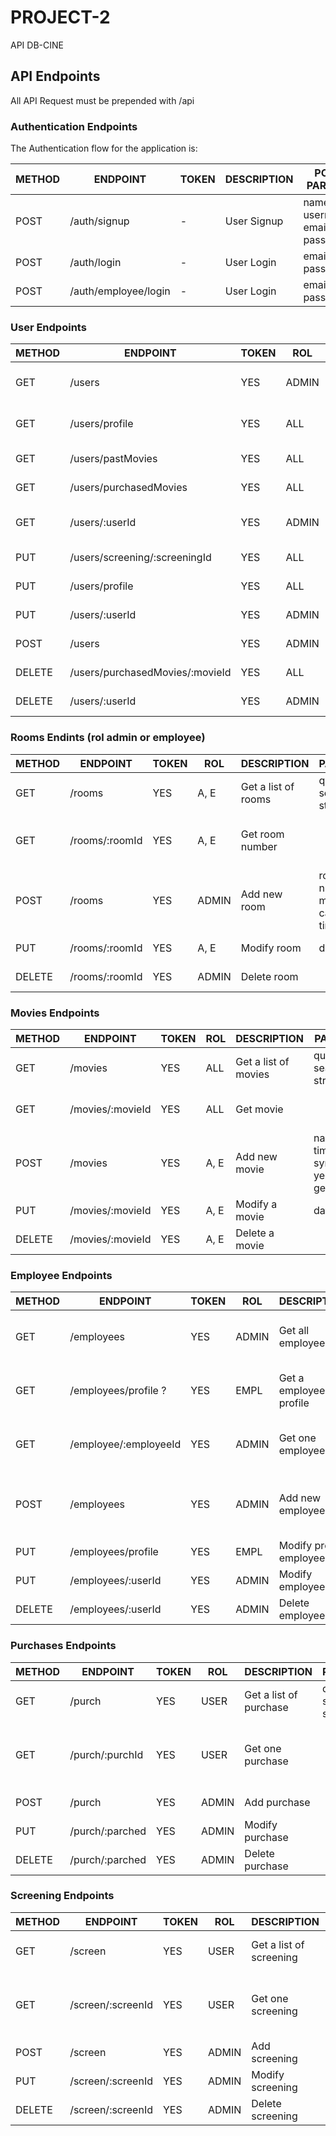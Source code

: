 # PROJECT-2
API DB-CINE
## API Endpoints

All API Request must be prepended with /api


### Authentication Endpoints

The Authentication flow for the application is:

METHOD | ENDPOINT            | TOKEN | DESCRIPTION              | POST PARAMS                                     | RETURNS
-------|---------------------|-------|--------------------------|-------------------------------------------------|--------------------
POST   | /auth/signup        | -     | User Signup              | name, username, email, password                 | token
POST   | /auth/login         | -     | User Login               | email, password                                 | token
POST   | /auth/employee/login| -     | User Login               | email, password                                 | token



### User Endpoints

METHOD | ENDPOINT                        | TOKEN |  ROL  | DESCRIPTION              | PARAMS                                          | RETURNS
-------|---------------------------------|-------|-------|--------------------------|-------------------------------------------------|--------------------
GET    | /users                          | YES   | ADMIN | Get all users            | query: search string                            | name, email
GET    | /users/profile                  | YES   |  ALL  | Get user profile         |                                                 | name, email, age
GET    | /users/pastMovies               | YES   |  ALL  | Get movie history        |                                                 | watched movies
GET    | /users/purchasedMovies          | YES   |  ALL  | Get purchase             |                                                 | watched movies
GET    | /users/:userId                  | YES   | ADMIN | Get one users            | query: search string                            | name, email, age
PUT    | /users/screening/:screeningId   | YES   |  ALL  | Buy screening            |                                                 | Buy screening
PUT    | /users/profile                  | YES   |  ALL  | Modify profile           |                                                 | Modify profile
PUT    | /users/:userId                  | YES   | ADMIN | Modify profile           |                                                 | Modify profile
POST   | /users                          | YES   | ADMIN | Add profile              |      ?????                                      | Add new profile
DELETE | /users/purchasedMovies/:movieId | YES   |  ALL  | Delete movies purchase   |                                                 | Delete	purchase
DELETE | /users/:userId                  | YES   | ADMIN | Delete one user          |                                                 | Delete	purchase
 

### Rooms Endints (rol admin or employee)

METHOD | ENDPOINT         | TOKEN |  ROL  | DESCRIPTION              | PARAMS                                          | RETURNS
-------|------------------|-------|-------|--------------------------|-------------------------------------------------|--------------------
GET    | /rooms           | YES   | A, E  | Get a list of rooms      | query: search string                            | List of rooms
GET    | /rooms/:roomId   | YES   | A, E  | Get room number          |                                                 | room number, movie, schedule
POST   | /rooms           | YES   | ADMIN | Add new room             | room number, movie, capacity, time              | New room
PUT    | /rooms/:roomId   | YES   | A, E  | Modify room              | data                                            | New room
DELETE | /rooms/:roomId   | YES   | ADMIN | Delete room              |                                                 | Delete room


### Movies Endpoints 

METHOD | ENDPOINT            | TOKEN | ROL  | DESCRIPTION              | PARAMS                                          | RETURNS
-------|---------------------|-------|------|--------------------------|-------------------------------------------------|--------------------
GET    | /movies             | YES   |  ALL | Get a list of movies     | query: search string                            | List of movies
GET    | /movies/:movieId    | YES   |  ALL | Get movie                |                                                 | room number, movie
POST   | /movies             | YES   | A, E | Add new movie            | name, time, synopsis, year, genre               | New movie
PUT    | /movies/:movieId    | YES   | A, E | Modify a movie           | data                                            | Modified movie
DELETE | /movies/:movieId    | YES   | A, E | Delete a movie           |                                                 | Delete movie


### Employee Endpoints

METHOD | ENDPOINT              | TOKEN |  ROL  | DESCRIPTION              | PARAMS                                          | RETURNS
-------|-----------------------|-------|-------|--------------------------|-------------------------------------------------|--------------------
GET    | /employees            | YES   | ADMIN | Get all employees	  | query: search string                            | name, age, email, schedule
GET    | /employees/profile  ? | YES   | EMPL  | Get a employee profile   |                                                 | name, age, email, schedule
GET    | /employee/:employeeId | YES   | ADMIN | Get one employee         |                                                 | name, age, email, schedule
POST   | /employees            | YES   | ADMIN | Add new employee         | name, age, email, schedule, admin               | New employee
PUT    | /employees/profile    | YES   | EMPL  | Modify profile employee  |                                                 | Modify employee
PUT    | /employees/:userId    | YES   | ADMIN | Modify employee          |                                                 | Modify profile
DELETE | /employees/:userId    | YES   | ADMIN | Delete employee          |                                                 | Delete movie


### Purchases Endpoints 

METHOD | ENDPOINT         | TOKEN |   ROL | DESCRIPTION              | PARAMS                                          | RETURNS
-------|------------------|-------|-------|--------------------------|-------------------------------------------------|--------------------
GET    |  /purch          | YES   |  USER | Get a list of purchase   | query: search string                            | List of purchase
GET    |  /purch/:purchId | YES   |  USER | Get one purchase         |                                                 | Time, movie, capacity, room number
POST   |  /purch          | YES   | ADMIN | Add purchase             |                                                 | New purchase	
PUT    |  /purch/:parched | YES   | ADMIN | Modify purchase          |                                                 | Modify purchase
DELETE |  /purch/:parched | YES   | ADMIN | Delete purchase          |                                                 | Delete purchase


### Screening Endpoints 

METHOD | ENDPOINT           | TOKEN |   ROL | DESCRIPTION              | PARAMS                                          | RETURNS
-------|--------------------|-------|-------|--------------------------|-------------------------------------------------|--------------------
GET    |  /screen           | YES   |  USER | Get a list of screening  | query: search string                            | List of screening
GET    |  /screen/:screenId | YES   |  USER | Get one screening        |                                                 | Time, movie, capacity, room number
POST   |  /screen           | YES   | ADMIN | Add screening            |                                                 | New screening	
PUT    |  /screen/:screenId | YES   | ADMIN | Modify screening         |                                                 | Modify screening
DELETE |  /screen/:screenId | YES   | ADMIN | Delete screening         |                                                 | Delete screening








